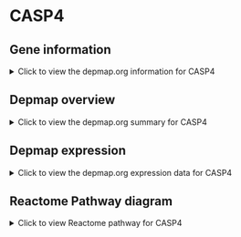 <h1>CASP4</h1>

<h2>Gene information</h2>
<details>
  <summary>Click to view the depmap.org information for CASP4</summary>
  <iframe src="https://depmap.org/portal/gene/CASP4?tab=about" style="border:none;width:100%;height:800px"></iframe>
</details>

<h2>Depmap overview</h2>
<details>
  <summary>Click to view the depmap.org summary for CASP4</summary>
  <iframe src="https://depmap.org/portal/gene/CASP4?tab=overview" style="border:none;width:100%;height:800px"></iframe>
</details>

<h2>Depmap expression</h2>
<details>
  <summary>Click to view the depmap.org expression data for CASP4</summary>
  <iframe src="https://depmap.org/portal/gene/CASP4?tab=characterization" style="border:none;width:100%;height:800px"></iframe>
</details>



<h2>Reactome Pathway diagram</h2>
<details>
  <summary>Click to view Reactome pathway for CASP4</summary>
  <p>NOD1/2 Signaling Pathway</p>
  <iframe src="https://reactome.org/PathwayBrowser/#/R-HSA-168638" style="border:none;width:100%;height:800px"></iframe>
</details>



